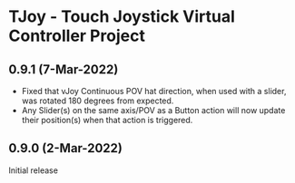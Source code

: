 # TJoy - Touch Joystick Virtual Controller Project

## 0.9.1 (7-Mar-2022)
* Fixed that vJoy Continuous POV hat direction, when used with a slider, was rotated 180 degrees from expected.
* Any Slider(s) on the same axis/POV as a Button action will now update their position(s) when that action is triggered.

## 0.9.0 (2-Mar-2022)
Initial release
